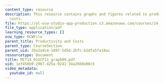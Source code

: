 ```yaml
---
content_type: resource
description: This resource contains graphs and figures related to productivity and
  costs.
file: https://ol-ocw-studio-app-production.s3.amazonaws.com/courses/14-01sc-principles-of-microeconomics-fall-2011/1ef458b02967425a924134a2668e08c5_MIT14_01SCF11_graph09.pdf
file_type: application/pdf
learning_resource_types: []
ocw_type: OCWFile
parent_title: Productivity and Costs
parent_type: CourseSection
parent_uid: 35e2a9c4-1897-5d5d-2bfc-b2dfa5fa18ac
resourcetype: Document
title: MIT14_01SCF11_graph09.pdf
uid: 1ef458b0-2967-425a-9241-34a2668e08c5
video_metadata:
  youtube_id: null
---
```

